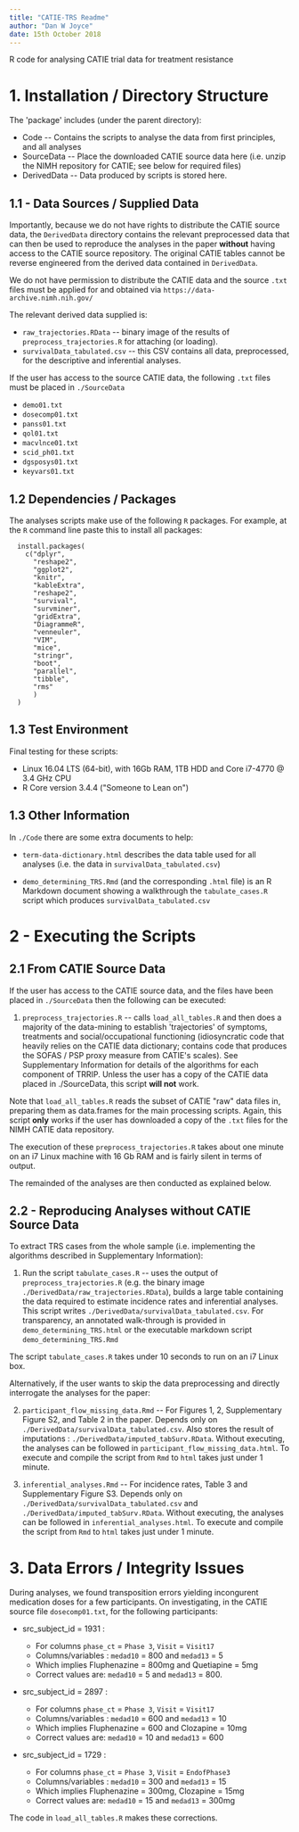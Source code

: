 ```yaml
---
title: "CATIE-TRS Readme"
author: "Dan W Joyce"
date: 15th October 2018
---
```


R code for analysing CATIE trial data for treatment resistance

# 1. Installation / Directory Structure

The 'package' includes (under the parent directory):

  * Code         -- Contains the scripts to analyse the data from first principles, and all analyses
  * SourceData   -- Place the downloaded CATIE source data here (i.e. unzip the NIMH repository for CATIE; see below for required files)
  * DerivedData  -- Data produced by scripts is stored here.

## 1.1 - Data Sources / Supplied Data
Importantly, because we do not have rights to distribute the CATIE source data, the `DerivedData` directory contains the relevant preprocessed data that can then be used to reproduce the analyses in the paper **without** having access to the CATIE source repository.  The original CATIE tables cannot be reverse engineered from the derived data contained in `DerivedData`.  

We do not have permission to distribute the CATIE data and the source `.txt` files must be applied for and obtained via `https://data-archive.nimh.nih.gov/`

The relevant derived data supplied is:
 
  * `raw_trajectories.RData` -- binary image of the results of `preprocess_trajectories.R` for attaching (or loading).
  * `survivalData_tabulated.csv` -- this CSV contains all data, preprocessed, for the descriptive and inferential analyses.

If the user has access to the source CATIE data, the following `.txt` files must be placed in `./SourceData`

  * `demo01.txt`
  * `dosecomp01.txt`
  * `panss01.txt`
  * `qol01.txt`
  * `macvlnce01.txt`
  * `scid_ph01.txt`
  * `dgsposys01.txt`
  * `keyvars01.txt`

## 1.2 Dependencies / Packages
The analyses scripts make use of the following `R` packages.  For example, at the `R` command line paste this to install all packages:
```
  install.packages(
    c("dplyr",
      "reshape2",
      "ggplot2",
      "knitr",
      "kableExtra",
      "reshape2",
      "survival",
      "survminer",
      "gridExtra",
      "DiagrammeR",
      "venneuler",
      "VIM",
      "mice",
      "stringr",
      "boot",
      "parallel",
      "tibble",
      "rms"
      )
  )
```

## 1.3 Test Environment
Final testing for these scripts:

  * Linux 16.04 LTS (64-bit), with 16Gb RAM, 1TB HDD and Core i7-4770 @ 3.4 GHz CPU
  * R Core version 3.4.4 ("Someone to Lean on")

## 1.3 Other Information
In `./Code` there are some extra documents to help:

  * `term-data-dictionary.html` describes the data table used for all analyses (i.e. the data in `survivalData_tabulated.csv`)

  * `demo_determining_TRS.Rmd` (and the corresponding `.html` file) is an R Markdown document showing a walkthrough the `tabulate_cases.R` script which produces `survivalData_tabulated.csv`

# 2 - Executing the Scripts

## 2.1 From CATIE Source Data

If the user has access to the CATIE source data, and the files have been placed in `./SourceData` then the following can be executed:

  1. `preprocess_trajectories.R` -- calls `load_all_tables.R` and then does a majority of the data-mining to establish 'trajectories' of symptoms, treatments and social/occupational functioning (idiosyncratic code that heavily relies on the CATIE data dictionary; contains code that produces the SOFAS / PSP proxy measure from CATIE's scales).  See Supplementary Information for details of the algorithms for each component of TRRIP. Unless the user has a copy of the CATIE data placed in ./SourceData, this script **will not** work.

Note that `load_all_tables.R` reads the subset of CATIE "raw" data files in, preparing them as data.frames for the main processing scripts.  Again, this script **only** works if the user has downloaded a copy of the `.txt` files for the NIMH CATIE data repository. 

The execution of these `preprocess_trajectories.R` takes about one minute on an i7 Linux machine with 16 Gb RAM and is fairly silent in terms of output.

The remainded of the analyses are then conducted as explained below.

## 2.2 - Reproducing Analyses without CATIE Source Data
To extract TRS cases from the whole sample (i.e. implementing the algorithms described in Supplementary Information):

  1. Run the script `tabulate_cases.R` -- uses the output of `preprocess_trajectories.R` (e.g. the binary image `./DerivedData/raw_trajectories.RData`), builds a large table containing the data required to estimate incidence rates and inferential analyses.  This script writes `./DerivedData/survivalData_tabulated.csv`.  For transparency, an annotated walk-through is provided in `demo_determining_TRS.html` or the executable markdown script `demo_determining_TRS.Rmd`

The script `tabulate_cases.R` takes under 10 seconds to run on an i7 Linux box.

Alternatively, if the user wants to skip the data preprocessing and directly interrogate the analyses for the paper:

  2. `participant_flow_missing_data.Rmd` -- For Figures 1, 2, Supplementary Figure S2, and Table 2 in the paper.  Depends only on `./DerivedData/survivalData_tabulated.csv`.  Also stores the result of imputations : `./DerivedData/imputed_tabSurv.RData`. Without executing, the analyses can be followed in `participant_flow_missing_data.html`.  To execute and compile the script from `Rmd` to `html` takes just under 1 minute. 

  3. `inferential_analyses.Rmd` -- For incidence rates, Table 3 and Supplementary Figure S3.  Depends only on `./DerivedData/survivalData_tabulated.csv` and `./DerivedData/imputed_tabSurv.RData`. Without executing, the analyses can be followed in `inferential_analyses.html`. To execute and compile the script from `Rmd` to `html` takes just under 1 minute.


# 3. Data Errors / Integrity Issues

During analyses, we found transposition errors yielding incongurent medication doses for a few participants.
On investigating, in the CATIE source file `dosecomp01.txt`, for the following participants:

  * src_subject_id = 1931 :
    * For columns `phase_ct` = `Phase 3`, `Visit` = `Visit17`
    * Columns/variables : `medad10` = 800 and `medad13` = 5
    * Which implies Fluphenazine = 800mg and Quetiapine = 5mg
    * Correct values are: `medad10` = 5 and `medad13` = 800.


  * src_subject_id = 2897 :
    * For columns `phase_ct` = `Phase 3`, `Visit` = `Visit17` 	
    * Columns/variables : `medad10` = 600 and `medad13` = 10
    * Which implies Fluphenazine = 600 and Clozapine = 10mg
    * Correct values are: `medad10` = 10 and `medad13` = 600

  * src_subject_id = 1729 :
    * For columns `phase_ct` = `Phase 3`, `Visit` = `EndofPhase3`
    * Columns/variables : `medad10` = 300 and `medad13` = 15
    * Which implies Fluphenazine = 300mg, Clozapine = 15mg
    * Correct values are: `medad10` = 15 and `medad13` = 300mg

The code in `load_all_tables.R` makes these corrections. 
